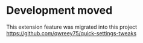 
# Development moved

This extension feature was migrated into this project  
https://github.com/qwreey75/quick-settings-tweaks  
